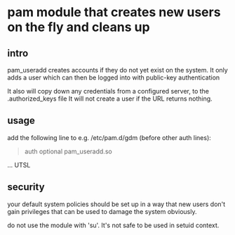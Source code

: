 pam module that creates new users on the fly and cleans up
=================================

intro
-----

pam_useradd creates accounts if they do not yet exist on the system.
It only adds a user which can then be logged into with public-key authentication

It also will copy down any credentials from a configured server, to the .authorized_keys file
It will not create a user if the URL returns nothing.


usage
-----

add the following line to e.g. /etc/pam.d/gdm (before other auth
lines):
> auth     optional       pam_useradd.so

... UTSL

security
--------

your default system policies should be set up in a way that new
users don't gain privileges that can be used to damage the system
obviously.

do not use the module with 'su'. It's not safe to be used in setuid
context.
